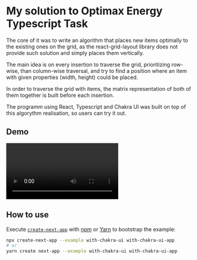 # My solution to Optimax Energy Typescript Task

The core of it was to write an algorithm that places new items optimally to the existing ones on the grid, as the react-grid-layout library does not provide such solution and simply places them vertically.

The main idea is on every insertion to traverse the grid, prioritizing row-wise, than column-wise traversal, and try to find a position where an item with given properties (width, height) could be placed.

In order to traverse the grid with items, the matrix representation of both of them together is built before each insertion.

The programm using React, Typescript and Chakra UI was built on top of this algorythm realisation, so users can try it out.

## Demo

![video-demo in mp4](data/video-demo.mp4)

## How to use

Execute [`create-next-app`](https://github.com/vercel/next.js/tree/canary/packages/create-next-app) with [npm](https://docs.npmjs.com/cli/init) or [Yarn](https://yarnpkg.com/lang/en/docs/cli/create/) to bootstrap the example:

```bash
npx create-next-app --example with-chakra-ui with-chakra-ui-app
# or
yarn create next-app --example with-chakra-ui with-chakra-ui-app
```
